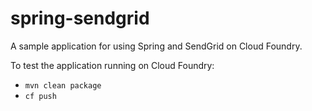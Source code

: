 spring-sendgrid
===============

A sample application for using Spring and SendGrid on Cloud Foundry.


To test the application running on Cloud Foundry: 

* `mvn clean package`
* `cf push`


